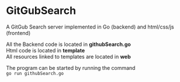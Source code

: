 # GitGubSearch
A GitGub Search server implemented in Go (backend) and html/css/js (frontend)  

All the Backend code is located in __githubSearch.go__  
Html code is located in __template__  
All resources linked to templates are located in __web__

The program can be started by running the command  
`go run githubSearch.go`  
